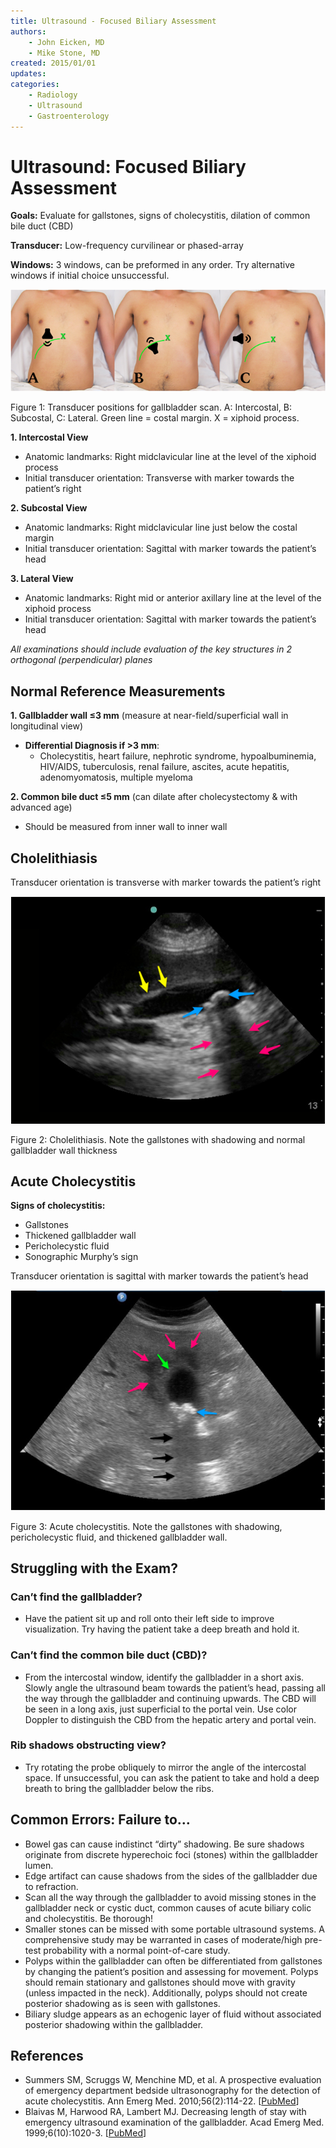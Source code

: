 ```yaml
---
title: Ultrasound - Focused Biliary Assessment
authors:
    - John Eicken, MD
    - Mike Stone, MD
created: 2015/01/01
updates:
categories:
    - Radiology
    - Ultrasound
    - Gastroenterology
---
```


# Ultrasound: Focused Biliary Assessment

**Goals:** Evaluate for gallstones, signs of cholecystitis, dilation of common bile duct (CBD)

**Transducer:** Low-frequency curvilinear or phased-array

**Windows:** 3 windows, can be preformed in any order. Try alternative windows if initial choice unsuccessful.

![Transducer positions for gallbladder scan. A: Intercostal, B: Subcostal, C: Lateral. Green line = costal margin. X = xiphoid process](image-1.png)

Figure 1: Transducer positions for gallbladder scan. A: Intercostal, B: Subcostal, C: Lateral. Green line = costal margin. X = xiphoid process.

**1. Intercostal View** 

- Anatomic landmarks: Right midclavicular line at the level of the xiphoid process
- Initial transducer orientation: Transverse with marker towards the patient’s right

**2. Subcostal View** 

- Anatomic landmarks: Right midclavicular line just below the costal margin
- Initial transducer orientation: Sagittal with marker towards the patient’s head

**3. Lateral View** 

- Anatomic landmarks: Right mid or anterior axillary line at the level of the xiphoid process
- Initial transducer orientation: Sagittal with marker towards the patient’s head

_All examinations should include evaluation of the key structures in 2 orthogonal (perpendicular) planes_

## Normal Reference Measurements

**1. Gallbladder wall &le;3 mm** (measure at near-field/superficial wall in longitudinal view)

- **Differential Diagnosis if >3 mm**: 
  - Cholecystitis, heart failure, nephrotic syndrome, hypoalbuminemia, HIV/AIDS, tuberculosis, renal failure, ascites, acute hepatitis, adenomyomatosis, multiple myeloma

**2. Common bile duct &le;5 mm** (can dilate after cholecystectomy & with advanced age) 

- Should be measured from inner wall to inner wall

## Cholelithiasis

Transducer orientation is transverse with marker towards the patient’s right

![Cholelithiasis example](image-2.png)

Figure 2: Cholelithiasis. Note the gallstones with shadowing and normal gallbladder wall thickness

## Acute Cholecystitis

**Signs of cholecystitis:** 

- Gallstones
- Thickened gallbladder wall
- Pericholecystic fluid
- Sonographic Murphy’s sign

Transducer orientation is sagittal with marker towards the patient’s head

![Acute cholecystitis example](image-3.png)

Figure 3: Acute cholecystitis. Note the gallstones with shadowing, pericholecystic fluid, and thickened gallbladder wall.

## Struggling with the Exam?

### Can’t find the gallbladder?

- Have the patient sit up and roll onto their left side to improve visualization. Try having the patient take a deep breath and hold it.

### Can’t find the common bile duct (CBD)?

- From the intercostal window, identify the gallbladder in a short axis. Slowly angle the ultrasound beam towards the patient’s head, passing all the way through the gallbladder and continuing upwards. The CBD will be seen in a long axis, just superficial to the portal vein. Use color Doppler to distinguish the CBD from the hepatic artery and portal vein.

### Rib shadows obstructing view?

- Try rotating the probe obliquely to mirror the angle of the intercostal space. If unsuccessful, you can ask the patient to take and hold a deep breath to bring the gallbladder below the ribs.

## Common Errors: Failure to…

- Bowel gas can cause indistinct “dirty” shadowing. Be sure shadows originate from discrete hyperechoic foci (stones) within the gallbladder lumen.
- Edge artifact can cause shadows from the sides of the gallbladder due to refraction.
- Scan all the way through the gallbladder to avoid missing stones in the gallbladder neck or cystic duct, common causes of acute biliary colic and cholecystitis. Be thorough!
- Smaller stones can be missed with some portable ultrasound systems. A comprehensive study may be warranted in cases of moderate/high pre-test probability with a normal point-of-care study.
- Polyps within the gallbladder can often be differentiated from gallstones by changing the patient’s position and assessing for movement. Polyps should remain stationary and gallstones should move with gravity (unless impacted in the neck). Additionally, polyps should not create posterior shadowing as is seen with gallstones.
- Biliary sludge appears as an echogenic layer of fluid without associated posterior shadowing within the gallbladder.

## References

- Summers SM, Scruggs W, Menchine MD, et al. A prospective evaluation of emergency department bedside ultrasonography for the detection of acute cholecystitis. Ann Emerg Med. 2010;56(2):114-22. [[PubMed](http://www.ncbi.nlm.nih.gov/pubmed/20138397)]
- Blaivas M, Harwood RA, Lambert MJ. Decreasing length of stay with emergency ultrasound examination of the gallbladder. Acad Emerg Med. 1999;6(10):1020-3. [[PubMed](http://www.ncbi.nlm.nih.gov/pubmed/10530660)]
